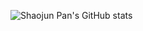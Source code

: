 ![Shaojun Pan's GitHub stats](https://github-readme-stats.vercel.app/api?username=psj1997&include_orgs=true)
